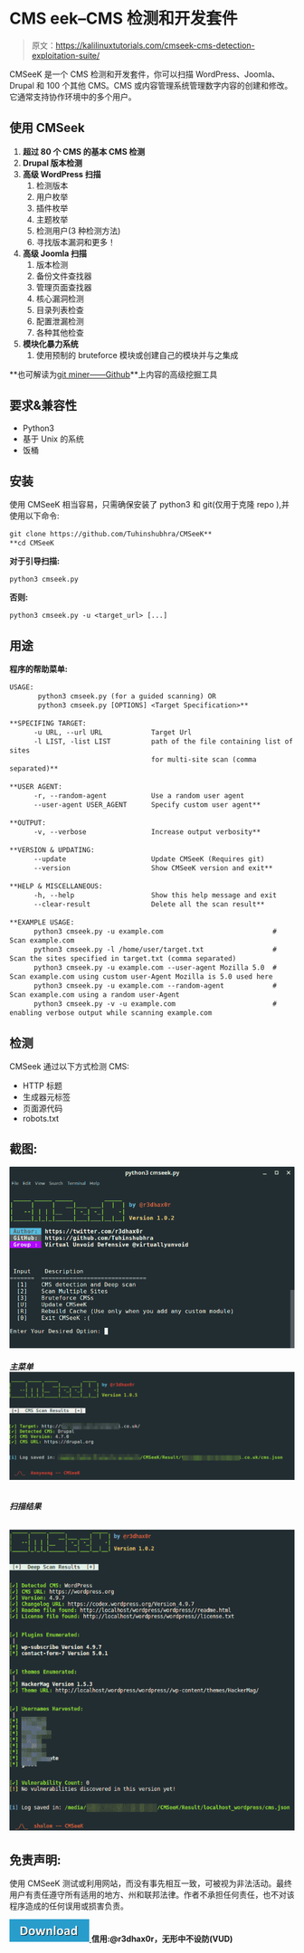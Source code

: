 # CMS eek–CMS 检测和开发套件

> 原文：<https://kalilinuxtutorials.com/cmseek-cms-detection-exploitation-suite/>

CMSeeK 是一个 CMS 检测和开发套件，你可以扫描 WordPress、Joomla、Drupal 和 100 个其他 CMS。CMS 或内容管理系统管理数字内容的创建和修改。它通常支持协作环境中的多个用户。

## **使用 CMSeek**

1.  **超过 80 个 CMS 的基本 CMS 检测**
2.  **Drupal 版本检测**
3.  **高级 WordPress 扫描**
    1.  检测版本
    2.  用户枚举
    3.  插件枚举
    4.  主题枚举
    5.  检测用户(3 种检测方法)
    6.  寻找版本漏洞和更多！
4.  **高级 Joomla 扫描**
    1.  版本检测
    2.  备份文件查找器
    3.  管理页面查找器
    4.  核心漏洞检测
    5.  目录列表检查
    6.  配置泄漏检测
    7.  各种其他检查
5.  **模块化暴力系统**
    1.  使用预制的 bruteforce 模块或创建自己的模块并与之集成

**也可解读为[git miner——Github](https://kalilinuxtutorials.com/gitminer-tool-mining-content-github/)**上内容的高级挖掘工具

## **要求&兼容性**

*   Python3
*   基于 Unix 的系统
*   饭桶

## **安装**

使用 CMSeeK 相当容易，只需确保安装了 python3 和 git(仅用于克隆 repo ),并使用以下命令:

```
git clone https://github.com/Tuhinshubhra/CMSeeK**
**cd CMSeeK
```

**对于引导扫描:**

```
python3 cmseek.py
```

**否则:**

```
python3 cmseek.py -u <target_url> [...]
```

## **用途**

**程序的帮助菜单:**

```
USAGE:
       python3 cmseek.py (for a guided scanning) OR
       python3 cmseek.py [OPTIONS] <Target Specification>**

**SPECIFING TARGET:
      -u URL, --url URL            Target Url
      -l LIST, -list LIST          path of the file containing list of sites
                                   for multi-site scan (comma separated)**

**USER AGENT:
      -r, --random-agent           Use a random user agent
      --user-agent USER_AGENT      Specify custom user agent**

**OUTPUT:
      -v, --verbose                Increase output verbosity**

**VERSION & UPDATING:
      --update                     Update CMSeeK (Requires git)
      --version                    Show CMSeeK version and exit**

**HELP & MISCELLANEOUS:
      -h, --help                   Show this help message and exit
      --clear-result               Delete all the scan result**

**EXAMPLE USAGE:
      python3 cmseek.py -u example.com                           # Scan example.com
      python3 cmseek.py -l /home/user/target.txt                 # Scan the sites specified in target.txt (comma separated)
      python3 cmseek.py -u example.com --user-agent Mozilla 5.0  # Scan example.com using custom user-Agent Mozilla is 5.0 used here
      python3 cmseek.py -u example.com --random-agent            # Scan example.com using a random user-Agent
      python3 cmseek.py -v -u example.com                        # enabling verbose output while scanning example.com
```

## **检测**

CMSeek 通过以下方式检测 CMS:

*   HTTP 标题
*   生成器元标签
*   页面源代码
*   robots.txt

## **截图:**

![](img/bb2baa2f689a2afe340b8cff45d2ed3b.png)

###### **主菜单** ![](img/1c8eedfab854ed9e4801c8cf0ef68d19.png)

###### **扫描结果**

###### ![](img/8576d28a4f7cf5ae9515e4ea783b89b7.png)

## **免责声明:**

使用 CMSeeK 测试或利用网站，而没有事先相互一致，可被视为非法活动。最终用户有责任遵守所有适用的地方、州和联邦法律。作者不承担任何责任，也不对该程序造成的任何误用或损害负责。

[![](img/d861a9096555aeb1980fc054015933d7.png) ](https://github.com/Tuhinshubhra/CMSeeK) **信用:@r3dhax0r，无形中不设防(VUD)**